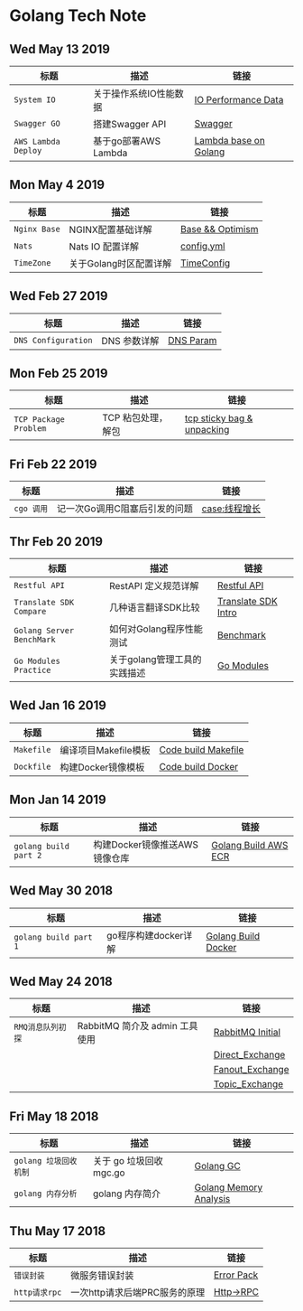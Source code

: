 # Golang Tech Note

## Wed May 13 2019
| 标题 |描述 | 链接 |
| --- | --- | --- |
| `System IO` | 关于操作系统IO性能数据 | [IO Performance Data](https://github.com/g-airport/note-for-tech/tree/master/IO) |
|`Swagger GO`|搭建Swagger API|[Swagger](https://github.com/g-airport/note-for-tech/blob/master/ReverseProxy/main.go)|
|`AWS Lambda Deploy`|基于go部署AWS Lambda|[Lambda base on Golang](https://github.com/g-airport/note-for-tech/blob/master/Golang%20AWS%20Lambda/readme.md)|

## Mon May 4 2019
| 标题 |描述 | 链接 |
| --- | --- | --- |
|`Nginx Base`|NGINX配置基础详解| [Base && Optimism](https://github.com/g-airport/note-for-tech/blob/master/Nginx/readme.md)|
|`Nats`|Nats IO 配置详解| [config.yml](https://github.com/g-airport/note-for-tech/blob/master/Nats/config.yaml)|
|`TimeZone`|关于Golang时区配置详解|[TimeConfig](https://github.com/g-airport/note-for-tech/blob/master/TimeZone/time.md)

## Wed Feb 27 2019
| 标题 |描述 | 链接 |
| --- | --- | --- |
|`DNS Configuration`|DNS 参数详解| [DNS Param](https://github.com/g-airport/note-for-tech/tree/master/DNS)|

## Mon Feb 25 2019
| 标题 |描述 | 链接 |
| --- | --- | --- |
|`TCP Package Problem`|TCP 粘包处理，解包| [tcp sticky bag & unpacking](https://github.com/g-airport/note-for-tech/blob/master/TCP.Problem/main.go) |


## Fri Feb 22 2019
| 标题 |描述 | 链接 |
| --- | --- | --- |
|`cgo 调用`|记一次Go调用C阻塞后引发的问题| [case:线程增长](https://github.com/g-airport/note-for-tech/blob/master/cgo/main.go)|


## Thr Feb 20 2019

| 标题 |描述 | 链接 |
| --- | --- | --- |
|`Restful API`|RestAPI 定义规范详解| [Restful API](https://github.com/g-airport/note-for-tech/tree/master/Restful.API)|
|`Translate SDK Compare`|几种语言翻译SDK比较| [Translate SDK Intro](https://github.com/g-airport/note-for-tech/blob/master/GoogleTranslate/ENG-GoogleTranslateService.pdf) |
|`Golang Server BenchMark`|如何对Golang程序性能测试| [Benchmark](https://github.com/g-airport/note-for-tech/blob/master/ServerBenchmark/ENG-ServerBenchMark.pdf) |
|`Go Modules Practice`|关于golang管理工具的实践描述| [Go Modules](https://github.com/g-airport/note-for-tech/blob/master/GOMOD/ENG-GolangLibsDep.pdf)

## Wed Jan 16 2019
| 标题 |描述 | 链接 |
| --- | --- | --- |
|`Makefile`|编译项目Makefile模板| [Code build Makefile](https://github.com/g-airport/note-for-tech/blob/master/Code%20Build/makefile)|
|`Dockfile`|构建Docker镜像模板| [Code build Docker](https://github.com/g-airport/note-for-tech/blob/master/Code%20Build/Dockerfile)|

## Mon Jan 14 2019 
| 标题 |描述 | 链接 |
| --- | --- | --- |
|`golang build part 2`|构建Docker镜像推送AWS镜像仓库 | [Golang Build AWS ECR](https://github.com/g-airport/note-for-tech/blob/master/Golang%20AWS%20CodeBuild/Push%20ECR/push.md)|

## Wed May 30 2018 
| 标题 |描述 | 链接 |
| --- | --- | --- |
|`golang build part 1`|go程序构建docker详解| [Golang Build Docker](https://github.com/g-airport/note-for-tech/tree/master/go%20build)|

## Wed May 24 2018
| 标题 |描述 | 链接 |
| --- | --- | --- |
|`RMQ消息队列初探`|RabbitMQ 简介及 admin 工具使用| [RabbitMQ Initial](https://github.com/g-airport/note-for-tech/blob/master/RabbitMQ/rabbitmq.md)|
| | |[Direct_Exchange](https://github.com/g-airport/note-for-tech/blob/master/RabbitMQ/Direct_Exchange.png)|
| | |[Fanout_Exchange](https://github.com/g-airport/note-for-tech/blob/master/RabbitMQ/Fanout_Exchange.png)|
| | |[Topic_Exchange](https://github.com/g-airport/note-for-tech/blob/master/RabbitMQ/Topic_Exchange.png)|


## Fri May 18 2018 
| 标题 |描述 | 链接 |
| --- | --- | --- |
|`golang 垃圾回收机制`|关于 go 垃圾回收 mgc.go| [Golang GC](https://github.com/g-airport/note-for-tech/blob/master/gc%20golang/gc%20golang.md)|
|`golang 内存分析`|golang 内存简介| [Golang Memory Analysis](https://github.com/g-airport/note-for-tech/blob/master/memory%20golang/golang.md)|

## Thu May 17 2018 
| 标题 |描述 | 链接 |
| --- | --- | --- |
|`错误封装`|微服务错误封装| [Error Pack](https://github.com/g-airport/note-for-tech/blob/master/net/http_rpc/errors/errors.go)|
|`http请求rpc`|一次http请求后端PRC服务的原理| [Http->RPC](https://github.com/g-airport/note-for-tech/blob/master/net/http_rpc/http_rpc.go)|


